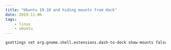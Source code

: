 ```yaml
---
title: "Ubuntu 19.10 and hiding mounts from dock"
date: 2019-11-06
tags:
    - linux
    - ubuntu
---
```


```bash
gsettings set org.gnome.shell.extensions.dash-to-dock show-mounts false
```
